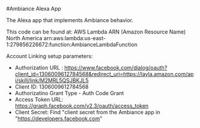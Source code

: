 #Ambiance Alexa App

The Alexa app that implements Ambiance behavior.


This code can be found at:
AWS Lambda ARN (Amazon Resource Name)
North America
arn:aws:lambda:us-east-1:279856226672:function:AmbianceLambdaFunction

Account Linking setup parameters:

* Authorization URL : https://www.facebook.com/dialog/oauth?client_id=1306009612784568&redirect_uri=https://layla.amazon.com/api/skill/link/M2MRL5QSJBKJL5
* Client ID: 1306009612784568
* Authorizatino Grant Type - Auth Code Grant
* Access Token URL: https://graph.facebook.com/v2.3/oauth/access_token
* Client Secret: Find "client secret from the Ambiance app in "https://developers.facebook.com"

